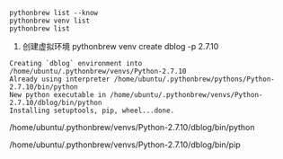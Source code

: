 
```
pythonbrew list --know
pythonbrew venv list
pythonbrew list
```

1. 创建虚拟环境
pythonbrew venv create dblog -p 2.7.10
```
Creating `dblog` environment into /home/ubuntu/.pythonbrew/venvs/Python-2.7.10
Already using interpreter /home/ubuntu/.pythonbrew/pythons/Python-2.7.10/bin/python
New python executable in /home/ubuntu/.pythonbrew/venvs/Python-2.7.10/dblog/bin/python
Installing setuptools, pip, wheel...done.
```

/home/ubuntu/.pythonbrew/venvs/Python-2.7.10/dblog/bin/python

/home/ubuntu/.pythonbrew/venvs/Python-2.7.10/dblog/bin/pip
